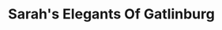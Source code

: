 ---
title: "Sarah's Elegants Of Gatlinburg"
url: /gatlinburg/sarahs-elegants-of-gatlinburg/
shop: Kleidung
---